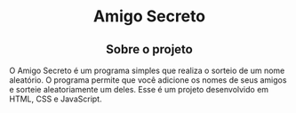 <h1 align="center"> Amigo Secreto </h1>
<h2 align="center"> Sobre o projeto </h2>
<p>O Amigo Secreto é um programa simples que realiza o sorteio de um nome aleatório. O programa permite que você adicione os nomes de seus amigos e sorteie aleatoriamente um deles. Esse é um projeto desenvolvido em HTML, CSS e JavaScript.</p>
